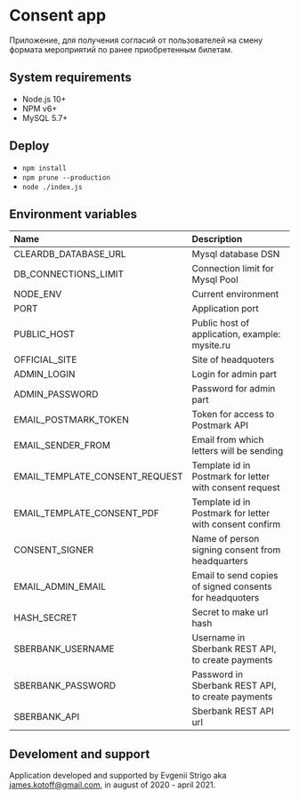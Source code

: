 ﻿# Consent app

Приложение, для получения согласий от пользователей на смену формата мероприятий по ранее приобретенным билетам.

## System requirements

* Node.js 10+
* NPM v6+
* MySQL 5.7+

## Deploy
* `npm install`
* `npm prune --production`
* `node ./index.js`


## Environment variables

| Name | Description |
|:---|:---|
| CLEARDB_DATABASE_URL           | Mysql database DSN |
| DB_CONNECTIONS_LIMIT           | Connection limit for Mysql Pool |
| NODE_ENV                       | Current environment |
| PORT                           | Application port |
| PUBLIC_HOST                    | Public host of application, example: mysite.ru |
| OFFICIAL_SITE                  | Site of headquoters |
| ADMIN_LOGIN                    | Login for admin part |
| ADMIN_PASSWORD                 | Password for admin part |
| EMAIL_POSTMARK_TOKEN           | Token for access to Postmark API |
| EMAIL_SENDER_FROM              | Email from which letters will be sending |
| EMAIL_TEMPLATE_CONSENT_REQUEST | Template id in Postmark for letter with consent request |
| EMAIL_TEMPLATE_CONSENT_PDF     | Template id in Postmark for letter with consent confirm |
| CONSENT_SIGNER                 | Name of person signing consent from headquarters |
| EMAIL_ADMIN_EMAIL              | Email to send copies of signed consents for headquoters |
| HASH_SECRET                    | Secret to make url hash |
| SBERBANK_USERNAME              | Username in Sberbank REST API, to create payments |
| SBERBANK_PASSWORD              | Password in Sberbank REST API, to create payments |
| SBERBANK_API                   | Sberbank REST API url |

## Develoment and support

Application developed and supported by Evgenii Strigo aka james.kotoff@gmail.com, in august of 2020 - april 2021.

